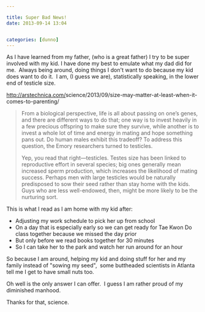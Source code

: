 ```yaml
---

title: Super Bad News!
date: 2013-09-14 13:04


categories: [dunno]
---
```

As I have learned from my father, (who is a great father) I try to be super involved with my kid. I have done my best to emulate what my dad did for me.  Always being around, doing things I don't want to do because my kid does want to do it.  I am, (I guess we are), statistically speaking, in the lower end of testicle size.

<a href="http://arstechnica.com/science/2013/09/size-may-matter-at-least-when-it-comes-to-parenting/" target="_blank">http://arstechnica.com/<wbr />science/2013/09/size-may-<wbr />matter-at-least-when-it-comes-<wbr />to-parenting/</a>
<blockquote>From a biological perspective, life is all about passing on one’s genes, and there are different ways to do that; one way is to invest heavily in a few precious offspring to make sure they survive, while another is to invest a whole lot of time and energy in mating and hope something pans out. Do human males exhibit this tradeoff? To address this question, the Emory researchers turned to testicles.

Yep, you read that right—testicles. Testes size has been linked to reproductive effort in several species; big ones generally mean increased sperm production, which increases the likelihood of mating success. Perhaps men with large testicles would be naturally predisposed to sow their seed rather than stay home with the kids. Guys who are less well-endowed, then, might be more likely to be the nurturing sort.</blockquote>
<div>This is what I read as I am home with my kid after:</div>
<div></div>
<div>
<ul>
	<li>Adjusting my work schedule to pick her up from school</li>
	<li>On a day that is especially early so we can get ready for Tae Kwon Do class together because we missed the day prior</li>
	<li>But only before we read books together for 30 minutes</li>
	<li>So I can take her to the park and watch her run around for an hour</li>
</ul>
So because I am around, helping my kid and doing stuff for her and my family instead of "sowing my seed",  some buttheaded scientists in Atlanta tell me I get to have small nuts too.

Oh well is the only answer I can offer.  I guess I am rather proud of my diminished manhood.

</div>
<div>Thanks for that, science.</div>
